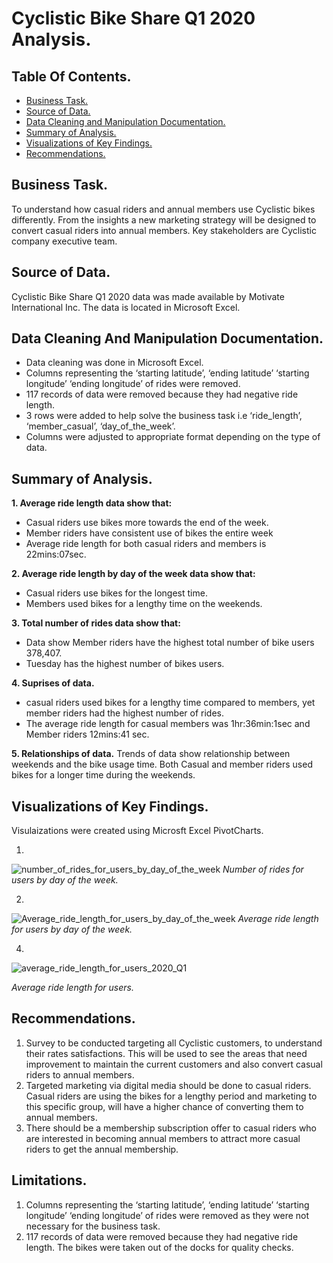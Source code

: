 # Cyclistic Bike Share Q1 2020 Analysis.

## Table Of Contents.
- [Business Task.](#business-task)
- [Source of Data.](source-of-data)
- [Data Cleaning and Manipulation Documentation.](data-cleaning-and-manipulation-documentation)
- [Summary of Analysis.](summary-of-analysis)
- [Visualizations of Key Findings.](visualizations-of-key-findings)
- [Recommendations.](#recommendations)

  
## Business Task.
To understand how casual riders and annual members use Cyclistic bikes differently. From the insights a new marketing strategy will be designed to convert casual riders into annual members.
Key stakeholders are Cyclistic company executive team.

## Source of Data.

Cyclistic Bike Share Q1 2020 data was made available by Motivate International Inc. The data is located in Microsoft Excel.

## Data Cleaning And Manipulation Documentation.

- Data cleaning was done in Microsoft Excel. 
- Columns representing the ‘starting latitude’, ‘ending latitude’ ‘starting longitude’ ‘ending longitude’ of rides were removed.
- 117 records of data were removed because they had negative ride length.
- 3 rows were added to help solve the business task i.e ‘ride_length’, ‘member_casual’, ‘day_of_the_week’.
- Columns were adjusted to appropriate format depending on the type of data.

## Summary of Analysis.

**1. Average ride length data show that:**
- Casual riders use bikes more towards the end of the week.
- Member riders have  consistent  use of bikes the entire week
- Average ride length for both casual riders and members is 22mins:07sec.

**2. Average ride length by day of the week data show that:**
- Casual riders use bikes for the longest time. 
- Members used bikes for a lengthy time on the weekends.

**3. Total number of rides data show that:**
- Data show Member riders have the highest total number of bike users 378,407.
- Tuesday has the highest number of bikes users.

**4. Suprises of data.**
- casual riders used bikes for a lengthy time compared to members, yet member riders had the highest number of rides. 
- The average ride length for casual members was 1hr:36min:1sec and Member riders 12mins:41 sec.

**5. Relationships of data.**
Trends of data show relationship between weekends and the bike usage time. Both Casual and member riders used bikes for a longer time during the weekends.

## Visualizations of Key Findings.
Visulaizations were created using Microsft Excel PivotCharts.

1.
![number_of_rides_for_users_by_day_of_the_week](https://github.com/emychela/Cyclistic_Bike_Share_Analysis/assets/150371945/fa46f172-4187-4ac7-9270-02ba361a236a)
*Number of rides for users by day of the week.*


2.
![Average_ride_length_for_users_by_day_of_the_week](https://github.com/emychela/Cyclistic_Bike_Share_Analysis/assets/150371945/be5c4a97-3fc3-422d-a45f-998e30809e12)
*Average ride length for users by day of the week.*


4.
![average_ride_length_for_users_2020_Q1](https://github.com/emychela/Cyclistic_Bike_Share_Analysis/assets/150371945/0606120b-3127-4300-9623-89f980ab097c)

*Average ride length for users.*




  ## Recommendations.
1. Survey to be conducted targeting all Cyclistic customers, to understand their rates satisfactions. This will be used to see the areas that need improvement to maintain the current customers and also convert casual riders to annual members.
2. Targeted marketing via digital media should be done to casual riders. Casual riders are using the bikes for a lengthy period and marketing to this specific group, will have a higher chance of converting them to annual members.
3. There should be a membership subscription offer to casual riders who are interested in becoming annual members to attract more casual riders to get the annual membership.

## Limitations.
1. Columns representing the ‘starting latitude’, ‘ending latitude’ ‘starting longitude’ ‘ending longitude’ of rides were removed as they were not necessary for the business task.
2.  117 records of data were removed because they had negative ride length. The bikes were taken out of the docks for quality checks.



   




























